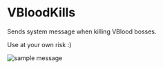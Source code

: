 ﻿# VBloodKills

Sends system message when killing VBlood bosses.

Use at your own risk :)

![sample message](Docs/sample_message.png)
